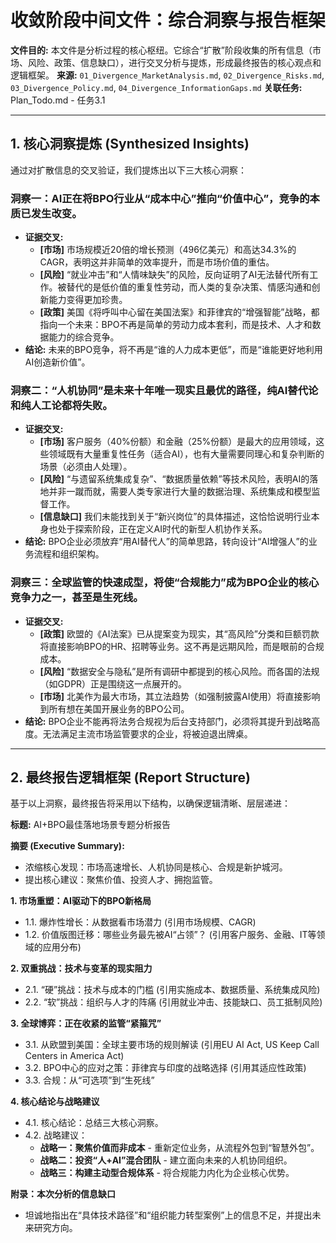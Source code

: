 # 收敛阶段中间文件：综合洞察与报告框架

**文件目的:** 本文件是分析过程的核心枢纽。它综合“扩散”阶段收集的所有信息（市场、风险、政策、信息缺口），进行交叉分析与提炼，形成最终报告的核心观点和逻辑框架。
**来源:** `01_Divergence_MarketAnalysis.md`, `02_Divergence_Risks.md`, `03_Divergence_Policy.md`, `04_Divergence_InformationGaps.md`
**关联任务:** Plan_Todo.md - 任务3.1

---

## 1. 核心洞察提炼 (Synthesized Insights)

通过对扩散信息的交叉验证，我们提炼出以下三大核心洞察：

### **洞察一：AI正在将BPO行业从“成本中心”推向“价值中心”，竞争的本质已发生改变。**
- **证据交叉:**
  - **[市场]** 市场规模近20倍的增长预测（496亿美元）和高达34.3%的CAGR，表明这并非简单的效率提升，而是市场价值的重估。
  - **[风险]** “就业冲击”和“人情味缺失”的风险，反向证明了AI无法替代所有工作。被替代的是低价值的重复性劳动，而人类的复杂决策、情感沟通和创新能力变得更加珍贵。
  - **[政策]** 美国《将呼叫中心留在美国法案》和菲律宾的“增强智能”战略，都指向一个未来：BPO不再是简单的劳动力成本套利，而是技术、人才和数据能力的综合竞争。
- **结论:** 未来的BPO竞争，将不再是“谁的人力成本更低”，而是“谁能更好地利用AI创造新价值”。

### **洞察二：“人机协同”是未来十年唯一现实且最优的路径，纯AI替代论和纯人工论都将失败。**
- **证据交叉:**
  - **[市场]** 客户服务（40%份额）和金融（25%份额）是最大的应用领域，这些领域既有大量重复性任务（适合AI），也有大量需要同理心和复杂判断的场景（必须由人处理）。
  - **[风险]** “与遗留系统集成复杂”、“数据质量依赖”等技术风险，表明AI的落地并非一蹴而就，需要人类专家进行大量的数据治理、系统集成和模型监督工作。
  - **[信息缺口]** 我们未能找到关于“新兴岗位”的具体描述，这恰恰说明行业本身也处于探索阶段，正在定义AI时代的新型人机协作关系。
- **结论:** BPO企业必须放弃“用AI替代人”的简单思路，转向设计“AI增强人”的业务流程和组织架构。

### **洞察三：全球监管的快速成型，将使“合规能力”成为BPO企业的核心竞争力之一，甚至是生死线。**
- **证据交叉:**
  - **[政策]** 欧盟的《AI法案》已从提案变为现实，其“高风险”分类和巨额罚款将直接影响BPO的HR、招聘等业务。这不再是远期风险，而是眼前的合规成本。
  - **[风险]** “数据安全与隐私”是所有调研中都提到的核心风险。而各国的法规（如GDPR）正是围绕这一点展开的。
  - **[市场]** 北美作为最大市场，其立法趋势（如强制披露AI使用）将直接影响到所有想在美国开展业务的BPO公司。
- **结论:** BPO企业不能再将法务合规视为后台支持部门，必须将其提升到战略高度。无法满足主流市场监管要求的企业，将被迫退出牌桌。

---

## 2. 最终报告逻辑框架 (Report Structure)

基于以上洞察，最终报告将采用以下结构，以确保逻辑清晰、层层递进：

**标题:** AI+BPO最佳落地场景专题分析报告

**摘要 (Executive Summary):**
- 浓缩核心发现：市场高速增长、人机协同是核心、合规是新护城河。
- 提出核心建议：聚焦价值、投资人才、拥抱监管。

**1. 市场重塑：AI驱动下的BPO新格局**
   - 1.1. 爆炸性增长：从数据看市场潜力 (引用市场规模、CAGR)
   - 1.2. 价值版图迁移：哪些业务最先被AI“占领”？ (引用客户服务、金融、IT等领域的应用分布)

**2. 双重挑战：技术与变革的现实阻力**
   - 2.1. “硬”挑战：技术与成本的门槛 (引用实施成本、数据质量、系统集成风险)
   - 2.2. “软”挑战：组织与人才的阵痛 (引用就业冲击、技能缺口、员工抵制风险)

**3. 全球博弈：正在收紧的监管“紧箍咒”**
   - 3.1. 从欧盟到美国：全球主要市场的规则解读 (引用EU AI Act, US Keep Call Centers in America Act)
   - 3.2. BPO中心的应对之策：菲律宾与印度的战略选择 (引用其适应性政策)
   - 3.3. 合规：从“可选项”到“生死线”

**4. 核心结论与战略建议**
   - 4.1. 核心结论：总结三大核心洞察。
   - 4.2. 战略建议：
      - **战略一：聚焦价值而非成本** - 重新定位业务，从流程外包到“智慧外包”。
      - **战略二：投资“人+AI”混合团队** - 建立面向未来的人机协同组织。
      - **战略三：构建主动型合规体系** - 将合规能力内化为企业核心优势。

**附录：本次分析的信息缺口**
- 坦诚地指出在“具体技术路径”和“组织能力转型案例”上的信息不足，并提出未来研究方向。
